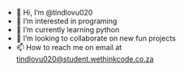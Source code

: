 - 👋 Hi, I’m @tindlovu020
- 👀 I’m interested in programing
- 🌱 I’m currently learning python
- 💞️ I’m looking to collaborate on new fun projects
- 📫 How to reach me on email at tindlovu020@student.wethinkcode.co.za

<!---
tindlovu020/tindlovu020 is a ✨ special ✨ repository because its `README.md` (this file) appears on your GitHub profile.
You can click the Preview link to take a look at your changes.
--->

